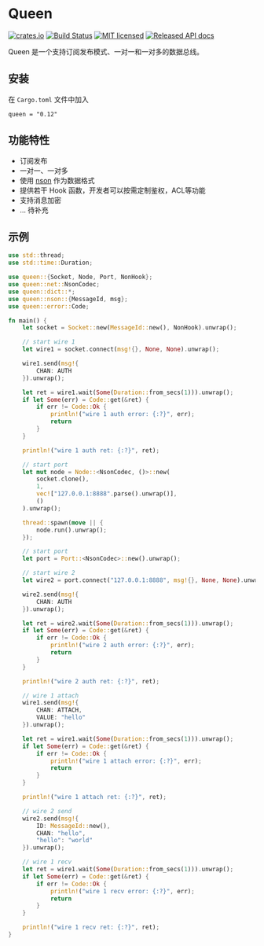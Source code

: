 # Queen

[![crates.io](https://meritbadge.herokuapp.com/queen)](https://crates.io/crates/queen)
[![Build Status](https://travis-ci.org/danclive/queen.svg?branch=master)](https://travis-ci.org/danclive/queen)
[![MIT licensed](https://img.shields.io/badge/license-MIT-blue.svg)](./LICENSE)
[![Released API docs](https://docs.rs/queen/badge.svg)](https://docs.rs/queen)

Queen 是一个支持订阅发布模式、一对一和一对多的数据总线。

## 安装

在 `Cargo.toml` 文件中加入

```
queen = "0.12"
```

## 功能特性

* 订阅发布
* 一对一、一对多
* 使用 [nson](https://github.com/danclive/nson) 作为数据格式
* 提供若干 Hook 函数，开发者可以按需定制鉴权，ACL等功能
* 支持消息加密
* ... 待补充

## 示例

```rust
use std::thread;
use std::time::Duration;

use queen::{Socket, Node, Port, NonHook};
use queen::net::NsonCodec;
use queen::dict::*;
use queen::nson::{MessageId, msg};
use queen::error::Code;

fn main() {
    let socket = Socket::new(MessageId::new(), NonHook).unwrap();

    // start wire 1
    let wire1 = socket.connect(msg!{}, None, None).unwrap();

    wire1.send(msg!{
        CHAN: AUTH
    }).unwrap();

    let ret = wire1.wait(Some(Duration::from_secs(1))).unwrap();
    if let Some(err) = Code::get(&ret) {
        if err != Code::Ok {
            println!("wire 1 auth error: {:?}", err);
            return
        }
    }

    println!("wire 1 auth ret: {:?}", ret);

    // start port
    let mut node = Node::<NsonCodec, ()>::new(
        socket.clone(),
        1,
        vec!["127.0.0.1:8888".parse().unwrap()],
        ()
    ).unwrap();

    thread::spawn(move || {
        node.run().unwrap();
    });

    // start port
    let port = Port::<NsonCodec>::new().unwrap();

    // start wire 2
    let wire2 = port.connect("127.0.0.1:8888", msg!{}, None, None).unwrap();

    wire2.send(msg!{
        CHAN: AUTH
    }).unwrap();

    let ret = wire2.wait(Some(Duration::from_secs(1))).unwrap();
    if let Some(err) = Code::get(&ret) {
        if err != Code::Ok {
            println!("wire 2 auth error: {:?}", err);
            return
        }
    }

    println!("wire 2 auth ret: {:?}", ret);

    // wire 1 attach
    wire1.send(msg!{
        CHAN: ATTACH,
        VALUE: "hello"
    }).unwrap();

    let ret = wire1.wait(Some(Duration::from_secs(1))).unwrap();
    if let Some(err) = Code::get(&ret) {
        if err != Code::Ok {
            println!("wire 1 attach error: {:?}", err);
            return
        }
    }

    println!("wire 1 attach ret: {:?}", ret);

    // wire 2 send
    wire2.send(msg!{
        ID: MessageId::new(),
        CHAN: "hello",
        "hello": "world"
    }).unwrap();

    // wire 1 recv
    let ret = wire1.wait(Some(Duration::from_secs(1))).unwrap();
    if let Some(err) = Code::get(&ret) {
        if err != Code::Ok {
            println!("wire 1 recv error: {:?}", err);
            return
        }
    }

    println!("wire 1 recv ret: {:?}", ret);
}
```
